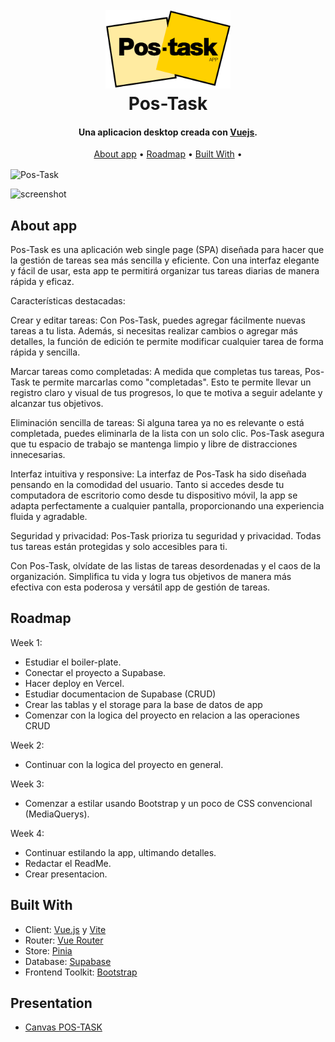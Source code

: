 
<h1 align="center">
  <br>
  <a href="https://ih-final-project.vercel.app/auth/login"><img src="./assets/img/POSTASK-LOGO-PARODIA-POST-IT.png" alt="Pos-Task" width="200"></a>
  <br>
  Pos-Task
  <br>
</h1>

<h4 align="center">Una aplicacion desktop creada con <a href="https://vuejs.org/" target="_blank">Vuejs</a>.</h4>

<p align="center">
  <a href="#about-app">About app</a> •
  <a href="#roadmap">Roadmap</a> •
  <a href="#built-with">Built With</a> •
</p>


<img align="center" src="./assets/img/Post-Task-Google-Chrome-2023-07-26-14-03-56.gif" alt="Pos-Task" width="1000">

![screenshot](https://res.cloudinary.com/ddcu7zhjo/image/upload/v1690373346/uaoerlnbotvlpkgopa05.gif)

## About app

Pos-Task es una aplicación web single page (SPA) diseñada para hacer que la gestión de tareas sea más sencilla y eficiente. Con una interfaz elegante y fácil de usar, esta app te permitirá organizar tus tareas diarias de manera rápida y eficaz.

Características destacadas:

Crear y editar tareas: Con Pos-Task, puedes agregar fácilmente nuevas tareas a tu lista. Además, si necesitas realizar cambios o agregar más detalles, la función de edición te permite modificar cualquier tarea de forma rápida y sencilla.

Marcar tareas como completadas: A medida que completas tus tareas, Pos-Task te permite marcarlas como "completadas". Esto te permite llevar un registro claro y visual de tus progresos, lo que te motiva a seguir adelante y alcanzar tus objetivos.

Eliminación sencilla de tareas: Si alguna tarea ya no es relevante o está completada, puedes eliminarla de la lista con un solo clic. Pos-Task asegura que tu espacio de trabajo se mantenga limpio y libre de distracciones innecesarias.

Interfaz intuitiva y responsive: La interfaz de Pos-Task ha sido diseñada pensando en la comodidad del usuario. Tanto si accedes desde tu computadora de escritorio como desde tu dispositivo móvil, la app se adapta perfectamente a cualquier pantalla, proporcionando una experiencia fluida y agradable.

Seguridad y privacidad: Pos-Task prioriza tu seguridad y privacidad. Todas tus tareas están protegidas y solo accesibles para ti.

Con Pos-Task, olvídate de las listas de tareas desordenadas y el caos de la organización. Simplifica tu vida y logra tus objetivos de manera más efectiva con esta poderosa y versátil app de gestión de tareas. 

## Roadmap

Week 1:
- Estudiar el boiler-plate.
- Conectar el proyecto a Supabase.
- Hacer deploy en Vercel.
- Estudiar documentacion de Supabase (CRUD)
- Crear las tablas y el storage para la base de datos de app
- Comenzar con la logica del proyecto en relacion a las operaciones CRUD

Week 2:
- Continuar con la logica del proyecto en general.

Week 3:
- Comenzar a estilar usando Bootstrap y un poco de CSS convencional (MediaQuerys).

Week 4:
- Continuar estilando la app, ultimando detalles.
- Redactar el ReadMe.
- Crear presentacion.

## Built With

- Client: [Vue.js](https://vuejs.org/) y [Vite](https://vitejs.dev/)
- Router: [Vue Router](https://router.vuejs.org/)
- Store: [Pinia](https://pinia.vuejs.org/)
- Database: [Supabase](https://supabase.com/)
- Frontend Toolkit: [Bootstrap](https://getbootstrap.com/)

## Presentation

- [Canvas POS-TASK](https://www.canva.com/design/DAFp9rkLfyQ/view)

